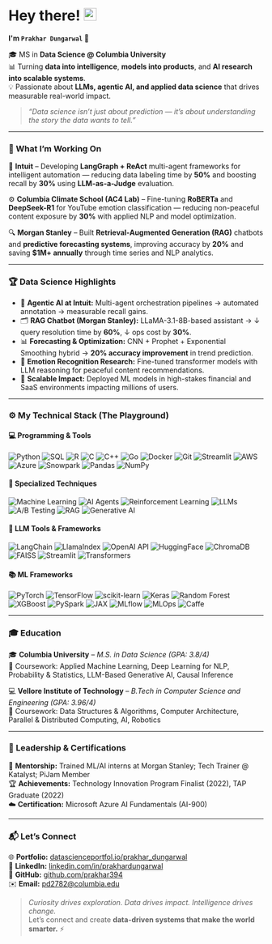 # Hey there! <img src="https://emojis.slackmojis.com/emojis/images/1536351075/4594/blob-wave.gif" width="25"/>

**I'm `Prakhar Dungarwal` 🧠**

🎓 MS in **Data Science @ Columbia University**  
📊 Turning **data into intelligence**, **models into products**, and **AI research into scalable systems**.  
💡 Passionate about **LLMs, agentic AI, and applied data science** that drives measurable real-world impact.

> _“Data science isn’t just about prediction — it’s about understanding the story the data wants to tell.”_

---

### 🧠 What I’m Working On

🧩 **Intuit** – Developing **LangGraph + ReAct** multi-agent frameworks for intelligent automation — reducing data labeling time by **50%** and boosting recall by **30%** using **LLM-as-a-Judge** evaluation.  

⚙️ **Columbia Climate School (AC4 Lab)** – Fine-tuning **RoBERTa** and **DeepSeek-R1** for YouTube emotion classification — reducing non-peaceful content exposure by **30%** with applied NLP and model optimization.  

🔍 **Morgan Stanley** – Built **Retrieval-Augmented Generation (RAG)** chatbots and **predictive forecasting systems**, improving accuracy by **20%** and saving **$1M+ annually** through time series and NLP analytics.

---

### 🏆 Data Science Highlights

- 🧠 **Agentic AI at Intuit:** Multi-agent orchestration pipelines → automated annotation → measurable recall gains.  
- 🗂️ **RAG Chatbot (Morgan Stanley):** LLaMA-3.1-8B-based assistant → ↓ query resolution time by **60%**, ↓ ops cost by **30%**.  
- 📊 **Forecasting & Optimization:** CNN + Prophet + Exponential Smoothing hybrid → **20% accuracy improvement** in trend prediction.  
- 🧩 **Emotion Recognition Research:** Fine-tuned transformer models with LLM reasoning for peaceful content recommendations.  
- 🚀 **Scalable Impact:** Deployed ML models in high-stakes financial and SaaS environments impacting millions of users.  

---

### ⚙️ My Technical Stack (The Playground)

#### 💻 Programming & Tools  
![Python](https://img.shields.io/badge/Python-3776AB?style=for-the-badge&logo=python&logoColor=white)
![SQL](https://img.shields.io/badge/SQL-4479A1?style=for-the-badge&logo=postgresql&logoColor=white)
![R](https://img.shields.io/badge/R-276DC3?style=for-the-badge&logo=r&logoColor=white)
![C](https://img.shields.io/badge/C-00599C?style=for-the-badge&logo=c&logoColor=white)
![C++](https://img.shields.io/badge/C++-00599C?style=for-the-badge&logo=cplusplus&logoColor=white)
![Go](https://img.shields.io/badge/Go-00ADD8?style=for-the-badge&logo=go&logoColor=white)
![Docker](https://img.shields.io/badge/Docker-2496ED?style=for-the-badge&logo=docker&logoColor=white)
![Git](https://img.shields.io/badge/Git-F05032?style=for-the-badge&logo=git&logoColor=white)
![Streamlit](https://img.shields.io/badge/Streamlit-FF4B4B?style=for-the-badge&logo=streamlit&logoColor=white)
![AWS](https://img.shields.io/badge/AWS-FF9900?style=for-the-badge&logo=amazonaws&logoColor=white)
![Azure](https://img.shields.io/badge/Azure-0078D4?style=for-the-badge&logo=microsoft-azure&logoColor=white)
![Snowpark](https://img.shields.io/badge/Snowpark-29B5E8?style=for-the-badge&logo=snowflake&logoColor=white)
![Pandas](https://img.shields.io/badge/Pandas-150458?style=for-the-badge&logo=pandas&logoColor=white)
![NumPy](https://img.shields.io/badge/NumPy-013243?style=for-the-badge&logo=numpy&logoColor=white)

#### 🤖 Specialized Techniques  
![Machine Learning](https://img.shields.io/badge/Machine%20Learning-102230?style=for-the-badge&logo=python&logoColor=white)
![AI Agents](https://img.shields.io/badge/AI%20Agents-FFB6C1?style=for-the-badge&logo=react&logoColor=black)
![Reinforcement Learning](https://img.shields.io/badge/Reinforcement%20Learning-0052CC?style=for-the-badge&logo=openai&logoColor=white)
![LLMs](https://img.shields.io/badge/LLMs-0A66C2?style=for-the-badge&logo=openai&logoColor=white)
![A/B Testing](https://img.shields.io/badge/A%2FB%20Testing-EC407A?style=for-the-badge&logo=chartdotjs&logoColor=white)
![RAG](https://img.shields.io/badge/RAG-1976D2?style=for-the-badge&logo=neo4j&logoColor=white)
![Generative AI](https://img.shields.io/badge/Generative%20AI-7B1FA2?style=for-the-badge&logo=openaigym&logoColor=white)

#### 🧩 LLM Tools & Frameworks  
![LangChain](https://img.shields.io/badge/LangChain-000000?style=for-the-badge&logo=python&logoColor=white)
![LlamaIndex](https://img.shields.io/badge/LlamaIndex-FFB000?style=for-the-badge&logo=llama&logoColor=black)
![OpenAI API](https://img.shields.io/badge/OpenAI%20API-412991?style=for-the-badge&logo=openai&logoColor=white)
![HuggingFace](https://img.shields.io/badge/HuggingFace-FFD21E?style=for-the-badge&logo=huggingface&logoColor=black)
![ChromaDB](https://img.shields.io/badge/ChromaDB-8A2BE2?style=for-the-badge&logo=database&logoColor=white)
![FAISS](https://img.shields.io/badge/FAISS-0099E5?style=for-the-badge&logo=facebook&logoColor=white)
![Streamlit](https://img.shields.io/badge/Streamlit-FF4B4B?style=for-the-badge&logo=streamlit&logoColor=white)
![Transformers](https://img.shields.io/badge/Transformers-FFAE1A?style=for-the-badge&logo=transformers&logoColor=black)

#### 📚 ML Frameworks  
![PyTorch](https://img.shields.io/badge/PyTorch-EE4C2C?style=for-the-badge&logo=pytorch&logoColor=white)
![TensorFlow](https://img.shields.io/badge/TensorFlow-FF6F00?style=for-the-badge&logo=tensorflow&logoColor=white)
![scikit-learn](https://img.shields.io/badge/scikit--learn-F7931E?style=for-the-badge&logo=scikitlearn&logoColor=white)
![Keras](https://img.shields.io/badge/Keras-D00000?style=for-the-badge&logo=keras&logoColor=white)
![Random Forest](https://img.shields.io/badge/Random%20Forest-00796B?style=for-the-badge&logo=treehouse&logoColor=white)
![XGBoost](https://img.shields.io/badge/XGBoost-E53935?style=for-the-badge&logo=xgboost&logoColor=white)
![PySpark](https://img.shields.io/badge/PySpark-F59E0B?style=for-the-badge&logo=apache-spark&logoColor=white)
![JAX](https://img.shields.io/badge/JAX-0052CC?style=for-the-badge&logo=google&logoColor=white)
![MLflow](https://img.shields.io/badge/MLflow-0194E2?style=for-the-badge&logo=mlflow&logoColor=white)
![MLOps](https://img.shields.io/badge/MLOps-FF4088?style=for-the-badge&logo=azuredevops&logoColor=white)
![Caffe](https://img.shields.io/badge/Caffe-DB4437?style=for-the-badge&logo=google&logoColor=white)

---

### 🎓 Education  

🎓 **Columbia University** – *M.S. in Data Science (GPA: 3.8/4)*  
📘 Coursework: Applied Machine Learning, Deep Learning for NLP, Probability & Statistics, LLM-Based Generative AI, Causal Inference  

💻 **Vellore Institute of Technology** – *B.Tech in Computer Science and Engineering (GPA: 3.96/4)*  
📘 Coursework: Data Structures & Algorithms, Computer Architecture, Parallel & Distributed Computing, AI, Robotics  

---

### 🧩 Leadership & Certifications  

🏫 **Mentorship:** Trained ML/AI interns at Morgan Stanley; Tech Trainer @ Katalyst; PiJam Member  
🏆 **Achievements:** Technology Innovation Program Finalist (2022), TAP Graduate (2022)  
☁️ **Certification:** Microsoft Azure AI Fundamentals (AI-900)

---

### 📬 Let’s Connect  

🌐 **Portfolio:** [datascienceportfol.io/prakhar_dungarwal](https://www.datascienceportfol.io/prakhar_dungarwal)  
💼 **LinkedIn:** [linkedin.com/in/prakhardungarwal](https://www.linkedin.com/in/prakhardungarwal/)  
🧠 **GitHub:** [github.com/prakhar394](https://github.com/prakhar394)  
✉️ **Email:** [pd2782@columbia.edu](mailto:pd2782@columbia.edu)  

> _Curiosity drives exploration. Data drives impact. Intelligence drives change._  
Let’s connect and create **data-driven systems that make the world smarter.** ⚡
